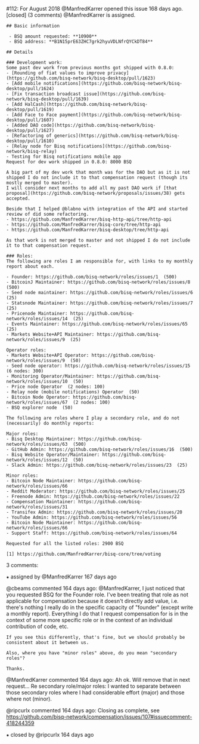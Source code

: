 #112: For August 2018
@ManfredKarrer opened this issue 168 days ago.  [closed] (3 comments)
@ManfredKarrer is assigned. 

    ## Basic information
    
     - BSQ amount requested: **10900**
     - BSQ address: **B1N15prE63ZHC7grk2hyuVDLNfrQYCkDT84**
    
    ## Details
    
    ### Development work:
    Some past dev work from previous months got shipped with 0.8.0:
    - [Rounding of fiat values to improve privacy](https://github.com/bisq-network/bisq-desktop/pull/1623)
    - [Add mobile notifications](https://github.com/bisq-network/bisq-desktop/pull/1624)
    - [Fix transaction broadcast issue](https://github.com/bisq-network/bisq-desktop/pull/1639)
    - [Add HalCash](https://github.com/bisq-network/bisq-desktop/pull/1619)
    - [Add Face to Face payment](https://github.com/bisq-network/bisq-desktop/pull/1607)
    - [Added DAO code](https://github.com/bisq-network/bisq-desktop/pull/1627)
    - [Refactoring of generics](https://github.com/bisq-network/bisq-desktop/pull/1610)
    - [Relay node for Bisq notifications](https://github.com/bisq-network/bisq-relay)
    - Testing for Bisq notifications mobile app
    Request for dev work shipped in 0.8.0: 8000 BSQ
    
    A big part of my dev work that month was for the DAO but as it is not shipped I do not include it to that compensation request (though its mostly merged to master).
    I will consider next months to add all my past DAO work if [that proposal](https://github.com/bisq-network/proposals/issues/38) gets accepted.
    
    Beside that I helped @blabno with integration of the API and started review of did some refactoring.
    - https://github.com/ManfredKarrer/bisq-http-api/tree/http-api
    - https://github.com/ManfredKarrer/bisq-core/tree/http-api
    - https://github.com/ManfredKarrer/bisq-desktop/tree/http-api
    
    As that work is not merged to master and not shipped I do not include it to that compensation request.
    
    ### Roles:
    The following are roles I am responsible for, with links to my monthly report about each.
    
    - Founder: https://github.com/bisq-network/roles/issues/1  (500) 
    - BitcoinJ Maintainer: https://github.com/bisq-network/roles/issues/8  (500) 
    - Seed node maintainer: https://github.com/bisq-network/roles/issues/6  (25) 
    - Statsnode Maintainer: https://github.com/bisq-network/roles/issues/7  (25) 
    - Pricenode Maintainer: https://github.com/bisq-network/roles/issues/14  (25) 
    - Events Maintainer: https://github.com/bisq-network/roles/issues/65  (25) 
    - Markets Website+API Maintainer: https://github.com/bisq-network/roles/issues/9  (25) 
    
    Operator roles:
    - Markets Website+API Operator: https://github.com/bisq-network/roles/issues/9  (50) 
    - Seed node operator: https://github.com/bisq-network/roles/issues/15  (6 nodes: 300) 
    - Monitoring Operator/Maintainer: https://github.com/bisq-network/roles/issues/10  (50) 
    - Price node Operator  (2 nodes: 100) 
    - Relay node (mobile notifications) Operator  (50) 
    - Bitcoin Node Operator: https://github.com/bisq-network/roles/issues/67  (2 nodes: 100) 
    - BSQ explorer node  (50) 
    
    The following are roles where I play a secondary role, and do not (necessarily) do monthly reports:
    
    Major roles:
    - Bisq Desktop Maintainer: https://github.com/bisq-network/roles/issues/63  (500) 
    - GitHub Admin: https://github.com/bisq-network/roles/issues/16  (500) 
    - Bisq Website Operator/Maintainer: https://github.com/bisq-network/roles/issues/12  (50) 
    - Slack Admin: https://github.com/bisq-network/roles/issues/23  (25) 
    
    Minor roles:
    - Bitcoin Node Maintainer: https://github.com/bisq-network/roles/issues/66
    - Reddit Moderator: https://github.com/bisq-network/roles/issues/25
    - Freenode Admin: https://github.com/bisq-network/roles/issues/22
    - Compensation Maintainer: https://github.com/bisq-network/roles/issues/31
    - Transifex Admin: https://github.com/bisq-network/roles/issues/20
    - YouTube Admin: https://github.com/bisq-network/roles/issues/56
    - Bitcoin Node Maintainer: https://github.com/bisq-network/roles/issues/66
    - Support Staff: https://github.com/bisq-network/roles/issues/64
    
    Requested for all the listed roles: 2900 BSQ
    
    [1] https://github.com/ManfredKarrer/bisq-core/tree/voting


3 comments:

⁕ assigned by @ManfredKarrer 167 days ago

@cbeams commented 164 days ago:
    @ManfredKarrer, I just noticed that you requested BSQ for the Founder role. I've been treating that role as not applicable for compensation because it doesn't directly add value, i.e. there's nothing I really do in the specific capacity of "founder" (except write a 
    monthly report). Everything I do that I request compensation for is in the context of some more specific role or in the context of an individual contribution of code, etc.
    
    If you see this differently, that's fine, but we should probably be consistent about it between us.
    
    Also, where you have "minor roles" above, do you mean "secondary roles"?
    
    Thanks.


@ManfredKarrer commented 164 days ago:
    Ah ok. Will remove that in next request...
    Re secondary role/major roles:
    I wanted to separate between those secondary roles where I had considerable effort (major) and those where not (minor).


@ripcurlx commented 164 days ago:
    Closing as complete, see https://github.com/bisq-network/compensation/issues/107#issuecomment-418244359


⁕ closed by @ripcurlx 164 days ago

